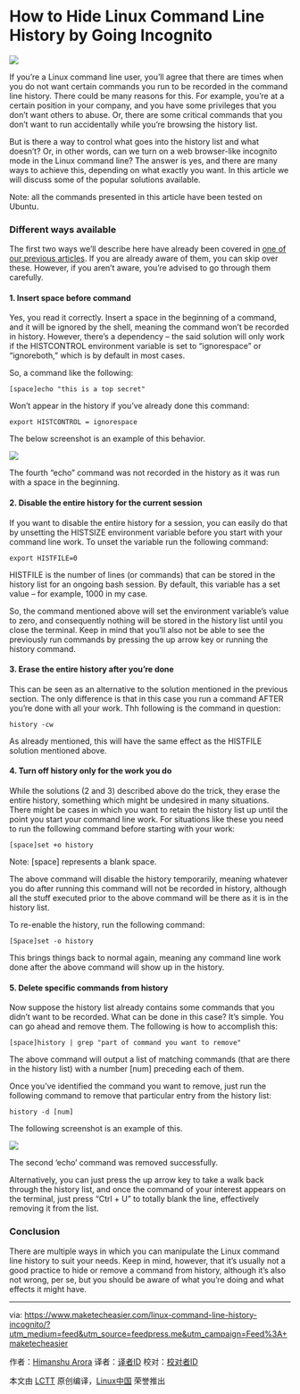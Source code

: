 How to Hide Linux Command Line History by Going Incognito
================================================================

![](https://maketecheasier-2d0f.kxcdn.com/assets/uploads/2016/06/commandline-history-featured.jpg)

If you’re a Linux command line user, you’ll agree that there are times when you do not want certain commands you run to be recorded in the command line history. There could be many reasons for this. For example, you’re at a certain position in your company, and you have some privileges that you don’t want others to abuse. Or, there are some critical commands that you don’t want to run accidentally while you’re browsing the history list.

But is there a way to control what goes into the history list and what doesn’t? Or, in other words, can we turn on a web browser-like incognito mode in the Linux command line? The answer is yes, and there are many ways to achieve this, depending on what exactly you want. In this article we will discuss some of the popular solutions available.

Note: all the commands presented in this article have been tested on Ubuntu.

### Different ways available

The first two ways we’ll describe here have already been covered in [one of our previous articles][1]. If you are already aware of them, you can skip over these. However, if you aren’t aware, you’re advised to go through them carefully.

#### 1. Insert space before command

Yes, you read it correctly. Insert a space in the beginning of a command, and it will be ignored by the shell, meaning the command won’t be recorded in history. However, there’s a dependency – the said solution will only work if the HISTCONTROL environment variable is set to “ignorespace” or “ignoreboth,” which is by default in most cases.

So, a command like the following:

```
[space]echo "this is a top secret"
```

Won’t appear in the history if you’ve already done this command:

```
export HISTCONTROL = ignorespace
```

The below screenshot is an example of this behavior.

![](https://maketecheasier-2d0f.kxcdn.com/assets/uploads/2016/06/commandline-history-bash-command-space.png)

The fourth “echo” command was not recorded in the history as it was run with a space in the beginning.

#### 2. Disable the entire history for the current session

If you want to disable the entire history for a session, you can easily do that by unsetting the HISTSIZE environment variable before you start with your command line work. To unset the variable run the following command:

```
export HISTFILE=0
```

HISTFILE is the number of lines (or commands) that can be stored in the history list for an ongoing bash session. By default, this variable has a set value – for example, 1000 in my case.

So, the command mentioned above will set the environment variable’s value to zero, and consequently nothing will be stored in the history list until you close the terminal. Keep in mind that you’ll also not be able to see the previously run commands by pressing the up arrow key or running the history command.

#### 3. Erase the entire history after you’re done

This can be seen as an alternative to the solution mentioned in the previous section. The only difference is that in this case you run a command AFTER you’re done with all your work. Thh following is the command in question:

```
history -cw
```

As already mentioned, this will have the same effect as the HISTFILE solution mentioned above.

#### 4. Turn off history only for the work you do

While the solutions (2 and 3) described above do the trick, they erase the entire history, something which might be undesired in many situations. There might be cases in which you want to retain the history list up until the point you start your command line work. For situations like these you need to run the following command before starting with your work:

```
[space]set +o history
```

Note: [space] represents a blank space.

The above command will disable the history temporarily, meaning whatever you do after running this command will not be recorded in history, although all the stuff executed prior to the above command will be there as it is in the history list.

To re-enable the history, run the following command:

```
[Space]set -o history
```

This brings things back to normal again, meaning any command line work done after the above command will show up in the history.

#### 5. Delete specific commands from history

Now suppose the history list already contains some commands that you didn’t want to be recorded. What can be done in this case? It’s simple. You can go ahead and remove them. The following is how to accomplish this:

```
[space]history | grep "part of command you want to remove"
```

The above command will output a list of matching commands (that are there in the history list) with a number [num] preceding each of them.

Once you’ve identified the command you want to remove, just run the following command to remove that particular entry from the history list:

```
history -d [num]
```

The following screenshot is an example of this.

![](https://maketecheasier-2d0f.kxcdn.com/assets/uploads/2016/06/commandline-history-delete-specific-commands.png)

The second ‘echo’ command was removed successfully.

Alternatively, you can just press the up arrow key to take a walk back through the history list, and once the command of your interest appears on the terminal, just press “Ctrl + U” to totally blank the line, effectively removing it from the list.

### Conclusion

There are multiple ways in which you can manipulate the Linux command line history to suit your needs. Keep in mind, however, that it’s usually not a good practice to hide or remove a command from history, although it’s also not wrong, per se, but you should be aware of what you’re doing and what effects it might have.

--------------------------------------------------------------------------------

via: https://www.maketecheasier.com/linux-command-line-history-incognito/?utm_medium=feed&utm_source=feedpress.me&utm_campaign=Feed%3A+maketecheasier

作者：[Himanshu Arora][a]
译者：[译者ID](https://github.com/译者ID)
校对：[校对者ID](https://github.com/校对者ID)

本文由 [LCTT](https://github.com/LCTT/TranslateProject) 原创编译，[Linux中国](https://linux.cn/) 荣誉推出

[a]: https://www.maketecheasier.com/author/himanshu/
[1]: https://www.maketecheasier.com/command-line-history-linux/





